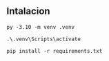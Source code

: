 ## Intalacion

```
py -3.10 -m venv .venv

.\.venv\Scripts\activate

pip install -r requirements.txt
```